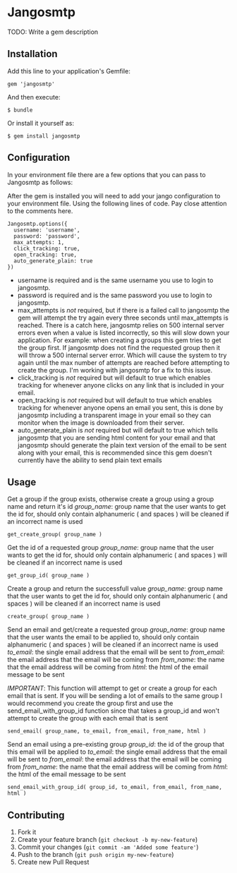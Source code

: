 # Jangosmtp

TODO: Write a gem description

## Installation

Add this line to your application's Gemfile:

    gem 'jangosmtp'

And then execute:

    $ bundle

Or install it yourself as:

    $ gem install jangosmtp

## Configuration

In your environment file there are a few options that you can pass to Jangosmtp as follows:

After the gem is installed you will need to add your jango configuration to your environment file. Using the following lines of code. Pay close attention to the comments here.

    Jangosmtp.options({
      username: 'username',
      password: 'password',
      max_attempts: 1,
      click_tracking: true,
      open_tracking: true,
      auto_generate_plain: true
    })

* username is required and is the same username you use to login to jangosmtp.
* password is required and is the same password you use to login to jangosmtp.
* max_attempts is _not_ required, but if there is a failed call to jangosmtp the gem will attempt the try again every three seconds until max_attempts is reached. There is a catch here, jangosmtp relies on 500 internal server errors even when a value is listed incorrectly, so this will slow down your application. For example: when creating a groups this gem tries to get the group first. If jangosmtp does not find the requested group then it will throw a 500 internal server error. Which will cause the system to try again until the max number of attempts are reached before attempting to create the group. I'm working with jangosmtp for a fix to this issue.
* click_tracking is _not_ required but will default to true which enables tracking for whenever anyone clicks on any link that is included in your email.
* open_tracking is _not_ required but will default to true which enables tracking for whenever anyone opens an email you sent, this is done by jangosmtp including a transparent image in your email so they can monitor when the image is downloaded from their server.
* auto_generate_plain is _not_ required but will default to true which tells jangosmtp that you are sending html content for your email and that jangosmtp should generate the plain text version of the email to be sent along with your email, this is recommended since this gem doesn't currently have the ability to send plain text emails

## Usage

Get a group if the group exists, otherwise create a group using a group name and return it's id
*group_name*: group name that the user wants to get the id for, should only contain alphanumeric ( and spaces ) will be cleaned if an incorrect name is used
    
    get_create_group( group_name )
    
Get the id of a requested group
*group_name*: group name that the user wants to get the id for, should only contain alphanumeric ( and spaces ) will be cleaned if an incorrect name is used

    get_group_id( group_name )

Create a group and return the successfull value
*group_name*: group name that the user wants to get the id for, should only contain alphanumeric ( and spaces ) will be cleaned if an incorrect name is used

    create_group( group_name )

Send an email and get/create a requested group
*group_name*: group name that the user wants the email to be applied to, should only contain alphanumeric ( and spaces ) will be cleaned if an incorrect name is used
*to_email*: the single email address that the email will be sent to
*from_email*: the email address that the email will be coming from
*from_name*: the name that the email address will be coming from
*html*: the html of the email message to be sent

*IMPORTANT*: This function will attempt to get or create a group for each email that is sent. If you will be sending a lot of emails to the same group I would recommend you create the group first and use the send_email_with_group_id function since that takes a group_id and won't attempt to create the group with each email that is sent

    send_email( group_name, to_email, from_email, from_name, html )

Send an email using a pre-existing group
*group_id*: the id of the group that this email will be applied to
*to_email*: the single email address that the email will be sent to
*from_email*: the email address that the email will be coming from
*from_name*: the name that the email address will be coming from
*html*: the html of the email message to be sent

    send_email_with_group_id( group_id, to_email, from_email, from_name, html )

## Contributing

1. Fork it
2. Create your feature branch (`git checkout -b my-new-feature`)
3. Commit your changes (`git commit -am 'Added some feature'`)
4. Push to the branch (`git push origin my-new-feature`)
5. Create new Pull Request
